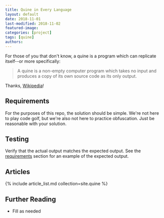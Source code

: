 ```yaml
---
title: Quine in Every Language
layout: default
date: 2018-11-01
last-modified: 2018-11-02
featured-image:
categories: [project]
tags: [quine]
authors:
---
```


For those of you that don't know, a quine is a program which can replicate
itself--or more specifically:

> A quine is a non-empty computer program which takes no input and produces a
> copy of its own source code as its only output.

Thanks, [Wikipedia][1]!

## Requirements

For the purposes of this repo, the solution should be simple. We're not here
to play code golf, but we're also not here to practice obfuscation. Just be
reasonable with your solution.

## Testing

Verify that the actual output matches the expected output. See the
[requirements][2] section for an example of the expected output.

## Articles

{% include article_list.md collection=site.quine %}

## Further Reading

- Fill as needed

[1]: https://en.wikipedia.org/wiki/Quine_(computing)
[2]: #requirements
